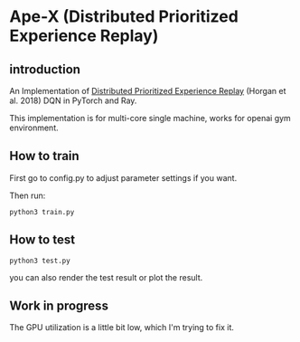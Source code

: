 # Ape-X (Distributed Prioritized Experience Replay)
## introduction
An Implementation of [Distributed Prioritized Experience Replay](https://arxiv.org/pdf/1803.00933.pdf) (Horgan et al. 2018) DQN in PyTorch and Ray.

This implementation is for multi-core single machine, works for openai gym environment.

## How to train
First go to config.py to adjust parameter settings if you want.

Then run:
```
python3 train.py
```
## How to test
```
python3 test.py
```
you can also render the test result or plot the result.

## Work in progress
The GPU utilization is a little bit low, which I'm trying to fix it.






